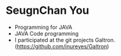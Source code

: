 SeugnChan You
======


 * Programming for JAVA
 * JAVA Code programming
 * I participated at the git projects Galtron. (https://github.com/inureyes/Galtron)